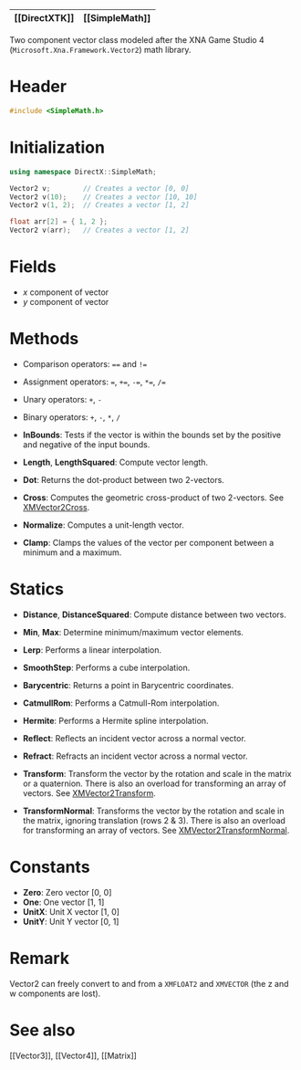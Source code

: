 |[[DirectXTK]]|[[SimpleMath]]|
|---|---|

Two component vector class modeled after the XNA Game Studio 4 (``Microsoft.Xna.Framework.Vector2``) math library.

# Header
```cpp
#include <SimpleMath.h>
```

# Initialization

```cpp
using namespace DirectX::SimpleMath;

Vector2 v;        // Creates a vector [0, 0]
Vector2 v(10);    // Creates a vector [10, 10]
Vector2 v(1, 2);  // Creates a vector [1, 2]

float arr[2] = { 1, 2 };
Vector2 v(arr);   // Creates a vector [1, 2]
```

# Fields
* *x* component of vector
* *y* component of vector

# Methods
* Comparison operators: ``==`` and ``!=``
* Assignment operators: ``=``, ``+=``, ``-=``, ``*=``, ``/=``
* Unary operators: ``+``, ``-``
* Binary operators: ``+``, ``-``, ``*``, ``/``

* **InBounds**: Tests if the vector is within the bounds set by the positive and negative of the input bounds.

* **Length**, **LengthSquared**: Compute vector length.

* **Dot**: Returns the dot-product between two 2-vectors.

* **Cross**: Computes the geometric cross-product of two 2-vectors. See [XMVector2Cross](https://docs.microsoft.com/en-us/windows/win32/api/directxmath/nf-directxmath-xmvector2cross).

* **Normalize**: Computes a unit-length vector.

* **Clamp**: Clamps the values of the vector per component between a minimum and a maximum.

# Statics
* **Distance**, **DistanceSquared**: Compute distance between two vectors.

* **Min**, **Max**: Determine minimum/maximum vector elements.

* **Lerp**: Performs a linear interpolation.
* **SmoothStep**: Performs a cube interpolation.

* **Barycentric**: Returns a point in Barycentric coordinates.
* **CatmullRom**: Performs a Catmull-Rom interpolation.
* **Hermite**: Performs a Hermite spline interpolation.

* **Reflect**: Reflects an incident vector across a normal vector.
* **Refract**: Refracts an incident vector across a normal vector.

* **Transform**: Transform the vector by the rotation and scale in the matrix or a quaternion. There is also an overload for transforming an array of vectors. See [XMVector2Transform](https://docs.microsoft.com/en-us/windows/win32/api/directxmath/nf-directxmath-xmvector2transform).

* **TransformNormal**: Transforms the vector by the rotation and scale in the matrix, ignoring translation (rows 2 & 3). There is also an overload for transforming an array of vectors. See [XMVector2TransformNormal](https://docs.microsoft.com/en-us/windows/win32/api/directxmath/nf-directxmath-xmvector2transformnormal).

# Constants

* **Zero**: Zero vector [0, 0]
* **One**: One vector [1, 1]
* **UnitX**: Unit X vector [1, 0]
* **UnitY**: Unit Y vector [0, 1]

# Remark
Vector2 can freely convert to and from a ``XMFLOAT2`` and ``XMVECTOR`` (the z and w components are lost).

# See also

[[Vector3]], [[Vector4]], [[Matrix]]
